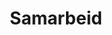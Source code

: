 ---
widget: accomplishments
headless: true  # This file represents a page section.
weight: 91

title: Samarbeid

# ... Put Your Section Options Here (title etc.) ...

# Date format
#   Refer to https://wowchemy.com/docs/customization/#date-format
date_format: Jan 2006

# Accomplishments.
#   Add/remove as many `item` blocks below as you like.
#   `title`, `organization` and `date_start` are the required parameters.
#   Leave other parameters empty if not required.
#   Begin/end multi-line descriptions with `>-`.
item:
  - organization: Blå Kors
    organization_url: 'https://www.blakors.no'
    title: Barnas Stasjon, Blå Kors
    url: ''
    certificate_url: ''
    date_start: '2021-01-01'
    date_end: ''
    description: 'Blå Kors Barnas Stasjon er en lavterskeltjeneste som tilbyr flere varianter av naturbasert familiearbeid. Dette er stort sett ulike versjoner av flerfamiliegrupper hvor hele familier er samlet, eller egne grupper for fedre med barn eller mødre med barn. Blå Kors er en del av et Agder-basert nettverk for naturbaserte familietjenester hvor vi har utvekslet erfaringer og utviklet felles samarbeidsprosjekter siden 2019. <br> <br>
    Kontaktperson hos Blå Kors: [Anne-Randi Hanssen](mailto:Anne.Hanssen@blakors.no). Virksomhetsleder ved Barnas Stasjon.'

  - organization: Kristiansand Kommune
    organization_url: 'https://www.kristiansand.kommune.no/'
    title: Kristiansand Kommune
    url: ''
    certificate_url: ''
    date_start: '2021-01-01'
    date_end: ''
    description: 'I Kristiansand kommune har de jobbet naturbasert med voksne i mange år og teamet ved Energiverket veiledet oss da vi startet opp vårt utendørsterapitilbud i ABUP tilbake i 2012. Siden den gang har vi utvekslet erfaringer og samarbeidet i mange sammenhenger, blant annet i forbindelse med konferanser og i faglige nettverk. Siden 2019 har vi også samarbeidet med Fritidsetaten knyttet til utviklingen av naturbasert familiearbeid, hvor Fritidsetaten bidrar med naturbaserte fritidsgrupper som lavterskel oppfølgingstilbud for ungdommer etter deltakelse i utendørsterapi i ABUP og for familier etter deltakelse i flerfamiliegrupper i regi av ABUP eller Blå Kors. <br>
    Kontaktperson Energiverket: [Leif Roar Kalleberg](mailto:Leif.Roar.Kalleberg@kristiansand.kommune.no). Avdelingsleder psykisk helse og rus. <br>
    Kontaktperson Fritidsenheten: [Vibeke Tangen Koefoed](mailto:Vibeke.Tangen.Koefoed@kristiansand.kommune.no). Fritidsleder gruppetilbud.'

  - organization: Den Norske Turistforening
    organization_url: 'www.dntsor.no'
    title: 'Den Norske Turistforening'
    url: ''
    certificate_url: ''
    date_start: '2021-01-01'
    date_end: ''
    description: 'Vi innledet et samarbeid med Den Norske Turistforening (DNT) Sør i 2019 hvor DNT Sør sammen med Fritidsenheten tilbyr lavterskel naturbaserte friluftsgrupper både for ungdommer som har deltatt i utendørsterapeutiske tilbud i ABUP og for familier etter deltakelse i flerfamiliegrupper i regi av ABUP eller Blå Kors. <br> 
    Kontaktperson: [Hanne C. Jensen](mailto:hanne.jensen@dnt.no). Fagsjef for frivillighet og folkehelse.'

  - organization: uia
    organization_url: 'www.uia.no'
    title: 'Universitetet i Agder'
    url: ''
    certificate_url: ''
    date_start: '2021-01-01'
    date_end: ''
    description: 'Vi samarbeider med universitetet i landsdelen vår i flere sammenhenger, senest i forbindelse med utviklingen av EVU-studiet Naturbasert terapeutisk arbeid og verdenskonferansen The 9th International Adventure Therapy Conference/3rd Gathering for Adventure Therapy Europe (9IATC/3GATE). <br> Kontaktperson: [Sveinung Berntsen Stølevik](mailto:sveinung.berntsen@uia.no). Instituttleder for idrettsvitenskap og kroppsøving.'

  - organization: Universitetet i Agder
    organization_url: 'www.uia.no'
    title: 'Universitetet i Agder'
    url: ''
    certificate_url: ''
    date_start: '2021-01-01'
    date_end: ''
    description: 'Vi samarbeider med universitetet i landsdelen vår i flere sammenhenger, senest i forbindelse med utviklingen av EVU-studiet Naturbasert terapeutisk arbeid og verdenskonferansen The 9th International Adventure Therapy Conference/3rd Gathering for Adventure Therapy Europe (9IATC/3GATE). <br> 
    Kontaktperson: [Sveinung Berntsen Stølevik](mailto:sveinung.berntsen@uia.no). Instituttleder for idrettsvitenskap og kroppsøving.'

  - organization: The Foundation For The Rehabilitation Of Children And Young People, The Mannerheim League For Child Welfare (MLL), Finland
    organization_url: 'www.lastenkuntoutus.net'
    title: 'The Foundation For The Rehabilitation Of Children And Young People, The Mannerheim League For Child Welfare (MLL), Finland'
    url: ''
    certificate_url: ''
    date_start: '2021-01-01'
    date_end: ''
    description: 'Siden 2018 har vi samarbeidet med en stiftelse i Finland som har jobbet med naturbasert rehabilitering for familier i over tjue år. Vi har blitt kjent med deres virksomhet gjennom internasjonalt nettverksarbeid, blant annet Nordic Outdoor Therapy Network (NOTN), hvorpå Vibeke, Carina og Leiv dro på studiebesøk til MLL første gang i januar 2019. Kort tid etter inngikk MLL og Sørlandet sykehus en formell samarbeidsavtale med fokus på faglig utveksling både i forhold til klinisk praksis og forskning. <br> Kontaktperson: [Pekka Lyytinen](mailto:Pekka.Lyytinen@mll.fi).. Psykolog.'
---